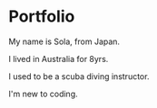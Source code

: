 # Portfolio
My name is Sola, from Japan.

I lived in Australia for 8yrs.

I used to be a scuba diving instructor.

I'm new to coding.
